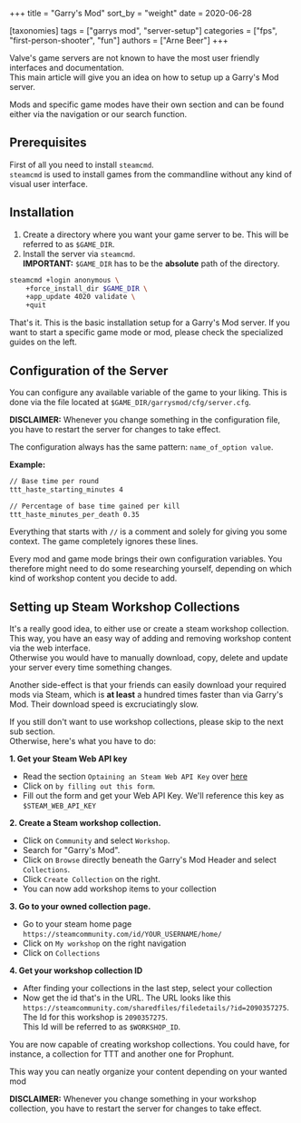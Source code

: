 +++
title = "Garry's Mod"
sort_by = "weight"
date = 2020-06-28

[taxonomies]
tags = ["garrys mod", "server-setup"]
categories = ["fps", "first-person-shooter", "fun"]
authors = ["Arne Beer"]
+++

Valve's game servers are not known to have the most user friendly interfaces and documentation.  
This main article will give you an idea on how to setup up a Garry's Mod server.

Mods and specific game modes have their own section and can be found either via the navigation or our search function.

## Prerequisites

First of all you need to install `steamcmd`.  
`steamcmd` is used to install games from the commandline without any kind of visual user interface.

## Installation

1. Create a directory where you want your game server to be. This will be referred to as `$GAME_DIR`.
1. Install the server via `steamcmd`.  
   **IMPORTANT:** `$GAME_DIR` has to be the **absolute** path of the directory.

```bash
steamcmd +login anonymous \
    +force_install_dir $GAME_DIR \
    +app_update 4020 validate \
    +quit
```

That's it. This is the basic installation setup for a Garry's Mod server.
If you want to start a specific game mode or mod, please check the specialized guides on the left.

## Configuration of the Server

You can configure any available variable of the game to your liking.
This is done via the file located at `$GAME_DIR/garrysmod/cfg/server.cfg`.

**DISCLAIMER:** Whenever you change something in the configuration file, you have to restart the server for changes to take effect.

The configuration always has the same pattern: `name_of_option value`.

**Example:**

```txt
// Base time per round
ttt_haste_starting_minutes 4

// Percentage of base time gained per kill
ttt_haste_minutes_per_death 0.35

```

Everything that starts with `//` is a comment and solely for giving you some context.
The game completely ignores these lines.

Every mod and game mode brings their own configuration variables.
You therefore might need to do some researching yourself, depending on which kind of workshop content you decide to add.

## Setting up Steam Workshop Collections

It's a really good idea, to either use or create a steam workshop collection.
This way, you have an easy way of adding and removing workshop content via the web interface.  
Otherwise you would have to manually download, copy, delete and update your server every time something changes.

Another side-effect is that your friends can easily download your required mods via Steam, which is **at least** a hundred times faster than via Garry's Mod.
Their download speed is excruciatingly slow.

If you still don't want to use workshop collections, please skip to the next sub section.  
Otherwise, here's what you have to do:

**1. Get your Steam Web API key**

- Read the section `Optaining an Steam Web API Key` over [here](https://steamcommunity.com/dev)
- Click on `by filling out this form`.
- Fill out the form and get your Web API Key. We'll reference this key as `$STEAM_WEB_API_KEY`

**2. Create a Steam workshop collection.**

- Click on `Community` and select `Workshop`.
- Search for "Garry's Mod".
- Click on `Browse` directly beneath the Garry's Mod Header and select `Collections`.
- Click `Create Collection` on the right.
- You can now add workshop items to your collection

**3. Go to your owned collection page.**

- Go to your steam home page `https://steamcommunity.com/id/YOUR_USERNAME/home/`
- Click on `My workshop` on the right navigation
- Click on `Collections`

**4. Get your workshop collection ID**

- After finding your collections in the last step, select your collection
- Now get the id that's in the URL.
    The URL looks like this `https://steamcommunity.com/sharedfiles/filedetails/?id=2090357275`.  
    The Id for this workshop is `2090357275`.  
    This Id will be referred to as `$WORKSHOP_ID`.  

You are now capable of creating workshop collections.
You could have, for instance, a collection for TTT and another one for Prophunt.

This way you can neatly organize your content depending on your wanted mod

**DISCLAIMER:** Whenever you change something in your workshop collection, you have to restart the server for changes to take effect.
